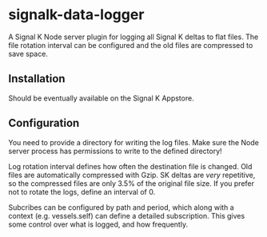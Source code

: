 # signalk-data-logger

A Signal K Node server plugin for logging all Signal K deltas
to flat files. The file rotation interval can be configured
and the old files are compressed to save space.

## Installation

Should be eventually available on the Signal K Appstore.

## Configuration

You need to provide a directory for writing the log files.
Make sure the Node server process has permissions to write to
the defined directory!

Log rotation interval defines how often the destination file
is changed. Old files are automatically compressed with Gzip. SK deltas are _very_ repetitive, so the compressed files are only
3.5% of the original file size. If you prefer not to rotate
the logs, define an interval of 0.

Subcribes can be configured by path and period, which along with a context (e.g. vessels.self) can define a detailed 
subscription. This gives some control over what is logged, and how frequently.